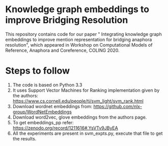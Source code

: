 # Knowledge graph embeddings to improve Bridging Resolution
This repository contains code for our paper " Integrating knowledge graph embeddings to improve mention representation for bridging anaphora resolution", which appeared in Workshop on Computational Models of Reference, Anaphora and Coreference, COLING 2020.


# Steps to follow
1. The code is based on Python 3.3
2. It uses Support Vector Machines for Ranking implementation given by the authors: https://www.cs.cornell.edu/people/tj/svm_light/svm_rank.html
3. Download wordnet embeddings from: https://github.com/nlx-group/WordNetEmbeddings
4. Download word2vec, glove embeddings from the authors page.
5. To get embeddings_pp refer: https://zenodo.org/record/1211616#.YsVTv9JByEA
6. All the experiments are present in svm_expts.py, execute that file to get the results.